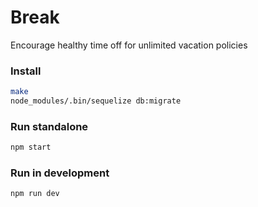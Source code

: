 # Break

Encourage healthy time off for unlimited vacation policies

### Install

```sh
make
node_modules/.bin/sequelize db:migrate
```

### Run standalone

```sh
npm start
```

### Run in development

```sh
npm run dev
```
